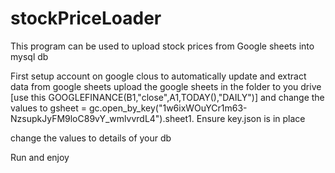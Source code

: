 # stockPriceLoader
This program can be used to upload stock prices from Google sheets into mysql db

First setup account on google clous to automatically update and extract data from google sheets
upload the google sheets in the folder to you drive [use this GOOGLEFINANCE(B1,"close",A1,TODAY(),"DAILY")] and change the values to gsheet = gc.open_by_key("1w6ixWOuYCr1m63-NzsupkJyFM9loC89vY_wmlvvrdL4").sheet1. Ensure key.json is in place


change the values to details of your db 

Run and enjoy
